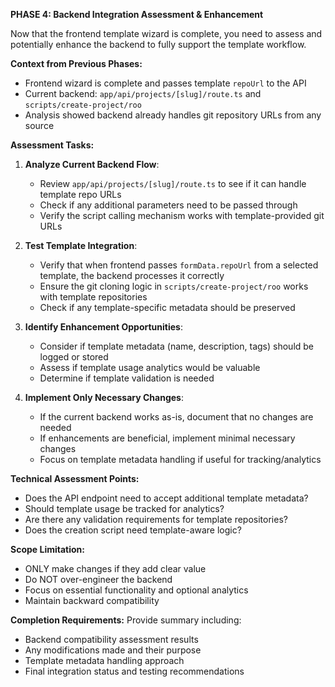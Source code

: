 **PHASE 4: Backend Integration Assessment & Enhancement**

Now that the frontend template wizard is complete, you need to assess and potentially enhance the backend to fully support the template workflow.

**Context from Previous Phases:**
- Frontend wizard is complete and passes template `repoUrl` to the API
- Current backend: `app/api/projects/[slug]/route.ts` and `scripts/create-project/roo`
- Analysis showed backend already handles git repository URLs from any source

**Assessment Tasks:**

1. **Analyze Current Backend Flow**:
   - Review `app/api/projects/[slug]/route.ts` to see if it can handle template repo URLs
   - Check if any additional parameters need to be passed through
   - Verify the script calling mechanism works with template-provided git URLs

2. **Test Template Integration**:
   - Verify that when frontend passes `formData.repoUrl` from a selected template, the backend processes it correctly
   - Ensure the git cloning logic in `scripts/create-project/roo` works with template repositories
   - Check if any template-specific metadata should be preserved

3. **Identify Enhancement Opportunities**:
   - Consider if template metadata (name, description, tags) should be logged or stored
   - Assess if template usage analytics would be valuable
   - Determine if template validation is needed

4. **Implement Only Necessary Changes**:
   - If the current backend works as-is, document that no changes are needed
   - If enhancements are beneficial, implement minimal necessary changes
   - Focus on template metadata handling if useful for tracking/analytics

**Technical Assessment Points:**
- Does the API endpoint need to accept additional template metadata?
- Should template usage be tracked for analytics?
- Are there any validation requirements for template repositories?
- Does the creation script need template-aware logic?

**Scope Limitation:**
- ONLY make changes if they add clear value
- Do NOT over-engineer the backend
- Focus on essential functionality and optional analytics
- Maintain backward compatibility

**Completion Requirements:**
Provide summary including:
- Backend compatibility assessment results
- Any modifications made and their purpose
- Template metadata handling approach
- Final integration status and testing recommendations